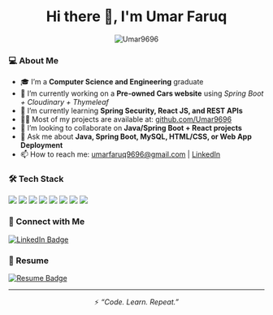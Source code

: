 <h1 align="center">Hi there 👋, I'm Umar Faruq</h1>

<p align="center">
  <img src="https://komarev.com/ghpvc/?username=Umar9696&label=Profile%20views&color=0e75b6&style=flat" alt="Umar9696" />
</p>

<h3>💻 About Me</h3>

<ul>
  <li>🎓 I’m a <strong>Computer Science and Engineering</strong> graduate</li>
  <li>🔭 I’m currently working on a <strong>Pre-owned Cars website</strong> using <em>Spring Boot + Cloudinary + Thymeleaf</em></li>
  <li>🌱 I’m currently learning <strong>Spring Security, React JS, and REST APIs</strong></li>
  <li>👨‍💻 Most of my projects are available at: <a href="https://github.com/Umar9696">github.com/Umar9696</a></li>
  <li>👯 I’m looking to collaborate on <strong>Java/Spring Boot + React projects</strong></li>
  <li>💬 Ask me about <strong>Java, Spring Boot, MySQL, HTML/CSS, or Web App Deployment</strong></li>
  <li>📫 How to reach me: <a href="mailto:umarfaruq9696@gmail.com">umarfaruq9696@gmail.com</a> | <a href="https://www.linkedin.com/in/umarfar/" target="_blank">LinkedIn</a></li>
</ul>

<h3>🛠️ Tech Stack</h3>

<p>
  <img src="https://img.shields.io/badge/Java-ED8B00?style=for-the-badge&logo=java&logoColor=white"/>
  <img src="https://img.shields.io/badge/SpringBoot-6DB33F?style=for-the-badge&logo=springboot&logoColor=white"/>
  <img src="https://img.shields.io/badge/MySQL-00758F?style=for-the-badge&logo=mysql&logoColor=white"/>
  <img src="https://img.shields.io/badge/HTML5-E34F26?style=for-the-badge&logo=html5&logoColor=white"/>
  <img src="https://img.shields.io/badge/CSS3-264de4?style=for-the-badge&logo=css3&logoColor=white"/>
  <img src="https://img.shields.io/badge/JavaScript-F7DF1E?style=for-the-badge&logo=javascript&logoColor=black"/>
  <img src="https://img.shields.io/badge/React-20232A?style=for-the-badge&logo=react&logoColor=61DAFB"/>
  <img src="https://img.shields.io/badge/Cloudinary-3448C5?style=for-the-badge&logo=cloudinary&logoColor=white"/>
</p>

<h3>🔗 Connect with Me</h3>

<p>
  <a href="https://www.linkedin.com/in/umarfar/" target="_blank">
    <img src="https://img.shields.io/badge/LinkedIn-umarfar-blue?style=for-the-badge&logo=linkedin" alt="LinkedIn Badge"/>
  </a>
</p>
<h3>📄 Resume</h3>
<p>
  <a href="https://github.com/Umar9696/Umar9696/blob/main/Umar_Faruq_Resume.pdf" target="_blank">
    <img src="https://img.shields.io/badge/Download%20Resume-PDF-red?style=for-the-badge&logo=adobeacrobatreader" alt="Resume Badge"/>
  </a>
</p>

<hr/>

<p align="center">
  ⚡ <em>“Code. Learn. Repeat.”</em>
</p>
